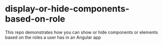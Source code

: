 # display-or-hide-components-based-on-role
This repo demonstrates how you can show or hide components or elements based on the roles a user has in an Angular app
